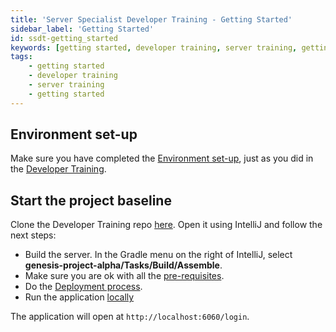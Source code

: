 ```yaml
---
title: 'Server Specialist Developer Training - Getting Started'
sidebar_label: 'Getting Started'
id: ssdt-getting_started
keywords: [getting started, developer training, server training, getting started]
tags:
    - getting started
    - developer training
    - server training
    - getting started
---
```


## Environment set-up

Make sure you have completed the [Environment set-up](/getting-started/developer-training/environment-setup/), just as you did in the [Developer Training](/getting-started/developer-training/training-intro/).

## Start the project baseline

Clone the Developer Training repo [here](https://github.com/genesiscommunitysuccess/devtraining-gama). Open it using IntelliJ and follow the next steps:

- Build the server. In the Gradle menu on the right of IntelliJ, select **genesis-project-alpha/Tasks/Build/Assemble**.
- Make sure you are ok with all the [pre-requisites](/getting-started/prerequisites/introduction/).
- Do the [Deployment process](/getting-started/developer-training/training-content-day1/#5-deployment).
- Run the application [locally](/getting-started/developer-training/training-content-day2/#running-the-application-locally)

The application will open at `http://localhost:6060/login`.

